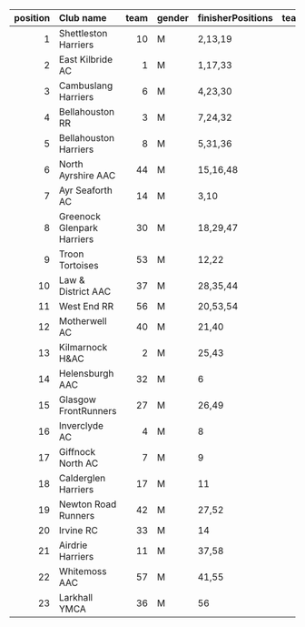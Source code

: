 |   position | Club name                  |   team | gender   | finisherPositions   |   teamPoints |   penaltyPoints |   totalPoints |   totalFinishers | Website                                    |
|-----------:|:---------------------------|-------:|:---------|:--------------------|-------------:|----------------:|--------------:|-----------------:|:-------------------------------------------|
|          1 | Shettleston Harriers       |     10 | M        | 2,13,19             |           34 |               0 |            34 |                4 | http://shettlestonharriers.org.uk/         |
|          2 | East Kilbride AC           |      1 | M        | 1,17,33             |           51 |               0 |            51 |                4 | http://www.ekac.org.uk/                    |
|          3 | Cambuslang Harriers        |      6 | M        | 4,23,30             |           57 |               0 |            57 |                4 | https://cambuslangharriers.org/            |
|          4 | Bellahouston RR            |      3 | M        | 7,24,32             |           63 |               0 |            63 |                5 | https://www.bellahoustonroadrunners.co.uk/ |
|          5 | Bellahouston Harriers      |      8 | M        | 5,31,36             |           72 |               0 |            72 |                6 | http://www.bellahoustonharriers.co.uk/     |
|          6 | North Ayrshire AAC         |     44 | M        | 15,16,48            |           79 |               0 |            79 |                3 | https://naathletics.co.uk/                 |
|          7 | Ayr Seaforth AC            |     14 | M        | 3,10                |           13 |              68 |            81 |                2 | https://www.ayrseaforth.co.uk/             |
|          8 | Greenock Glenpark Harriers |     30 | M        | 18,29,47            |           94 |               0 |            94 |                4 | https://greenockglenparkharriers.com/      |
|          9 | Troon Tortoises            |     53 | M        | 12,22               |           34 |              68 |           102 |                2 | http://troontortoises.co.uk                |
|         10 | Law & District AAC         |     37 | M        | 28,35,44            |          107 |               0 |           107 |                3 | http://www.lawaac.co.uk/                   |
|         11 | West End RR                |     56 | M        | 20,53,54            |          127 |               0 |           127 |                3 | https://www.westendroadrunners.co.uk/      |
|         12 | Motherwell AC              |     40 | M        | 21,40               |           61 |              68 |           129 |                2 | https://motherwellac.com/                  |
|         13 | Kilmarnock H&AC            |      2 | M        | 25,43               |           68 |              68 |           136 |                2 | http://www.kilmarnockharriers.com/         |
|         14 | Helensburgh AAC            |     32 | M        | 6                   |            6 |             136 |           142 |                1 | https://www.helensburghaac.com/            |
|         15 | Glasgow FrontRunners       |     27 | M        | 26,49               |           75 |              68 |           143 |                2 | https://www.glasgowfrontrunners.org/       |
|         16 | Inverclyde AC              |      4 | M        | 8                   |            8 |             136 |           144 |                1 | https://www.inverclydeac.org/              |
|         17 | Giffnock North AC          |      7 | M        | 9                   |            9 |             136 |           145 |                1 | https://www.giffnocknorth.co.uk/           |
|         18 | Calderglen Harriers        |     17 | M        | 11                  |           11 |             136 |           147 |                1 | http://www.calderglenharriers.org.uk/      |
|         19 | Newton Road Runners        |     42 | M        | 27,52               |           79 |              68 |           147 |                2 | https://www.newton-roadrunners.com/        |
|         20 | Irvine RC                  |     33 | M        | 14                  |           14 |             136 |           150 |                1 | https://www.irvinerunningclub.co.uk/       |
|         21 | Airdrie Harriers           |     11 | M        | 37,58               |           95 |              68 |           163 |                2 | http://airdrieharriers.org/                |
|         22 | Whitemoss AAC              |     57 | M        | 41,55               |           96 |              68 |           164 |                2 | https://whitemossaac.co.uk/                |
|         23 | Larkhall YMCA              |     36 | M        | 56                  |           56 |             136 |           192 |                1 | https://www.larkhallymcaharriers.org       |